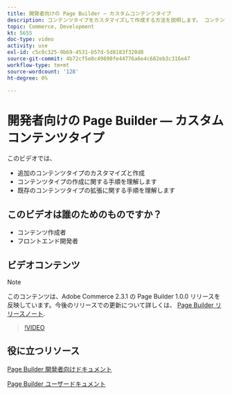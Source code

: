 ```yaml
---
title: 開発者向けの Page Builder — カスタムコンテンツタイプ
description: コンテンツタイプをカスタマイズして作成する方法を説明します。 コンテンツタイプの作成に関する手順を理解しま​す。 既存のコンテンツタイプの拡張に関する手順を理解します。
topic: Commerce, Development
kt: 5655
doc-type: video
activity: use
exl-id: c5c0c325-9b69-4531-b57d-5d8183f320d8
source-git-commit: 4b72cf5e0c49690fe44776a6e4c682eb3c316e47
workflow-type: tm+mt
source-wordcount: '128'
ht-degree: 0%

---
```


# 開発者向けの Page Builder — カスタムコンテンツタイプ

このビデオでは、

- 追加のコンテンツタイプのカスタマイズと作成
- コンテンツタイプの作成に関する手順を理解しま&#x200B;す
- 既存のコンテンツタイプの拡張に関する手順を理解します

## このビデオは誰のためのものですか？

- コンテンツ作成者
- フロントエンド開発者

## ビデオコンテンツ

>[!NOTE]
>
>このコンテンツは、Adobe Commerce 2.3.1 の Page Builder 1.0.0 リリースを反映しています。今後のリリースでの更新について詳しくは、 [Page Builder リリースノート](https://devdocs.magento.com/page-builder/docs/release-notes.html).

>[!VIDEO](https://video.tv.adobe.com/v/35714?quality=12&learn=on)

## 役に立つリソース

[Page Builder 開発者向けドキュメント](https://devdocs.magento.com/page-builder/docs/index.html)

[Page Builder ユーザードキュメント](https://docs.magento.com/user-guide/cms/page-builder.html)
